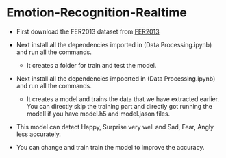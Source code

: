 # Emotion-Recognition-Realtime

* First download the FER2013 dataset from [FER2013](https://www.kaggle.com/deadskull7/fer2013)

* Next install all the dependencies imported in (Data Processing.ipynb) and run all the commands.
  * It creates a folder for train and test the model.
* Next install all the dependencies impoerted in (Data Processing.ipynb) and run all the commands.
  * It creates a model and trains the data that we have extracted earlier. You can directly skip the training part and directly got running the modell if you have model.h5 and model.jason files.
* This model can detect Happy, Surprise very well and Sad, Fear, Angly less accurately.
* You can change and train train the model to improve the accuracy.
